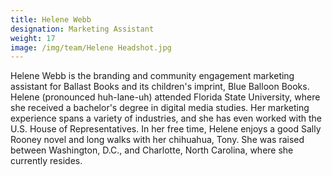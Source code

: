```yaml
---
title: Helene Webb
designation: Marketing Assistant
weight: 17
image: /img/team/Helene Headshot.jpg
---
```


Helene Webb is the branding and community engagement marketing assistant for Ballast Books and its children's imprint, Blue Balloon Books. Helene (pronounced huh-lane-uh) attended Florida State University, where she received a bachelor's degree in digital media studies. Her marketing experience spans a variety of industries, and she has even worked with the U.S. House of Representatives. In her free time, Helene enjoys a good Sally Rooney novel and long walks with her chihuahua, Tony. She was raised between Washington, D.C., and Charlotte, North Carolina, where she currently resides.